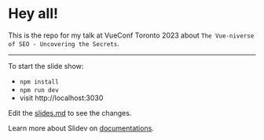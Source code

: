 # Hey all!

This is the repo for my talk at VueConf Toronto 2023 about `The Vue-niverse of SEO - Uncovering the Secrets`.

---


To start the slide show:

- `npm install`
- `npm run dev`
- visit http://localhost:3030

Edit the [slides.md](./slides.md) to see the changes.

Learn more about Slidev on [documentations](https://sli.dev/).
